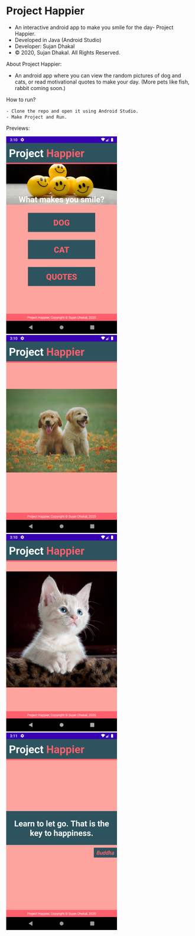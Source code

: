 # Project Happier
  - An interactive android app to make you smile for the day- Project Happier. 
  - Developed in Java (Android Studio)
  - Developer: Sujan Dhakal
  - © 2020, Sujan Dhakal. All Rights Reserved. 
  
About Project Happier:
  - An android app where you can view the random pictures of dog and cats, or read motivational quotes to make your day. (More pets like fish, rabbit coming soon.)
  
How to run?

    - Clone the repo and open it using Android Studio.
    - Make Project and Run. 

Previews:

<img src="images/home.png" width=300>                


<img src="images/dog.png" width=300>
 
 
<img src="images/cat.png" width=300> 


<img src="images/quote.png" width=300>
